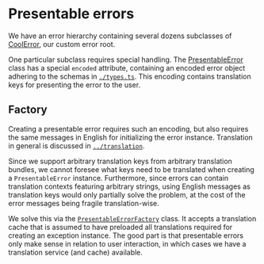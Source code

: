 # Presentable errors

We have an error hierarchy containing several dozens subclasses of [CoolError](../errors.ts), our custom error root.

One particular subclass requires special handling. The [PresentableError](./errors.ts) class has a special `encoded` attribute, containing an encoded error object adhering to the schemas in [`./types.ts`](./types.ts). This encoding contains translation keys for presenting the error to the user.

## Factory

Creating a presentable error requires such an encoding, but also requires the same messages in English for initializing the error instance. Translation in general is discussed in [`../translation`](../translation).

Since we support arbitrary translation keys from arbitrary translation bundles, we cannot foresee what keys need to be translated when creating a `PresentableError` instance. Furthermore, since errors can contain translation contexts featuring arbitrary strings, using English messages as translation keys would only partially solve the problem, at the cost of the error messages being fragile translation-wise.

We solve this via the [`PresentableErrorFactory`](./factory.ts) class. It accepts a translation cache that is assumed to have preloaded all translations required for creating an exception instance. The good part is that presentable errors only make sense in relation to user interaction, in which cases we have a translation service (and cache) available.
